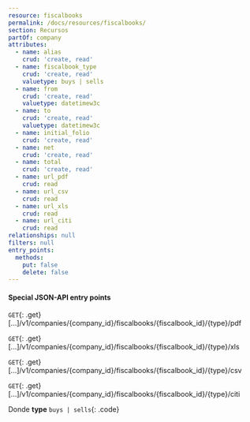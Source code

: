 ```yaml
---
resource: fiscalbooks
permalink: /docs/resources/fiscalbooks/
section: Recursos
partOf: company
attributes:
  - name: alias
    crud: 'create, read'
  - name: fiscalbook_type
    crud: 'create, read'
    valuetype: buys | sells
  - name: from
    crud: 'create, read'
    valuetype: datetimew3c
  - name: to
    crud: 'create, read'
    valuetype: datetimew3c
  - name: initial_folio
    crud: 'create, read'
  - name: net
    crud: 'create, read'
  - name: total
    crud: 'create, read'
  - name: url_pdf
    crud: read
  - name: url_csv
    crud: read
  - name: url_xls
    crud: read
  - name: url_citi
    crud: read
relationships: null
filters: null
entry_points:
  methods:
    put: false
    delete: false
---
```


#### Special JSON-API entry points
`GET`{: .get} [...]/v1/companies/{company_id}/fiscalbooks/{fiscalbook_id}/{type}/pdf

`GET`{: .get} [...]/v1/companies/{company_id}/fiscalbooks/{fiscalbook_id}/{type}/xls

`GET`{: .get} [...]/v1/companies/{company_id}/fiscalbooks/{fiscalbook_id}/{type}/csv

`GET`{: .get} [...]/v1/companies/{company_id}/fiscalbooks/{fiscalbook_id}/{type}/citi

Donde
**type** `buys | sells`{: .code}
